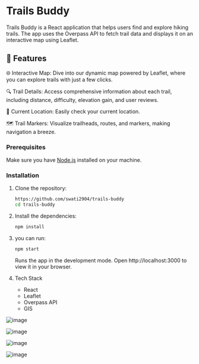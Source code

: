 # Trails Buddy

Trails Buddy is a React application that helps users find and explore hiking trails. The app uses the Overpass API to fetch trail data and displays it on an interactive map using Leaflet.


##  🚀 Features

🌐 Interactive Map: Dive into our dynamic map powered by Leaflet, where you can explore trails with just a few clicks.

🔍 Trail Details: Access comprehensive information about each trail, including distance, difficulty, elevation gain, and user reviews.

📍 Current Location: Easily check your current location.

🗺️ Trail Markers: Visualize trailheads, routes, and markers, making navigation a breeze.

### Prerequisites

Make sure you have [Node.js](https://nodejs.org/) installed on your machine.

### Installation

1. Clone the repository:
   ```sh
   https://github.com/swati2904/trails-buddy
   cd trails-buddy
   ```
2. Install the dependencies:
    ```sh
    npm install
    ```
3. you can run:
    ```sh
    npm start
    ```
    Runs the app in the development mode.
    Open http://localhost:3000 to view it in your browser.

4. Tech Stack
  
    <ul>
      <li>React</li>
      <li>Leaflet</li>
      <li>Overpass API</li>
      <li>GIS</li>
    </ul>


![image](https://github.com/user-attachments/assets/db7ceaee-197a-4d1e-bd3f-d15b1926da90)

![image](https://github.com/user-attachments/assets/2f2a7ddf-b3c4-4104-b48f-53dc3bc26881)

![image](https://github.com/user-attachments/assets/144a73b5-ef23-4c09-84ee-14db46fd9e75)

![image](https://github.com/user-attachments/assets/755302d4-3cef-483c-ad03-58c4604cafb2)

